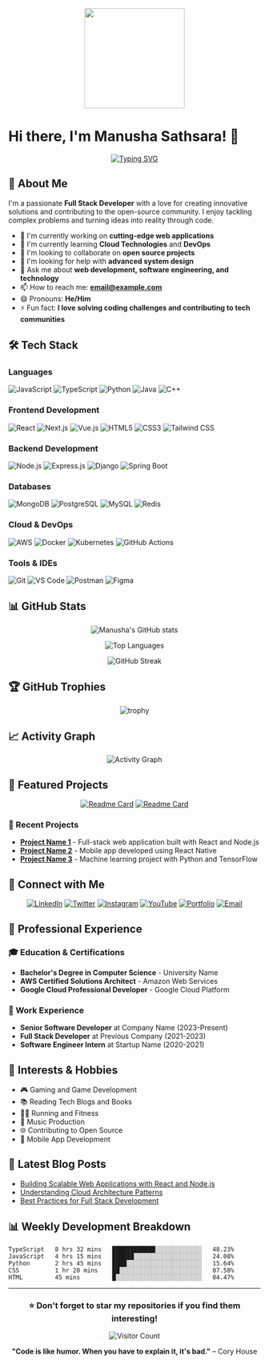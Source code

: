 <div align="center">
  <img height="200" src="https://media.giphy.com/media/M9gbBd9nbDrOTu1Mqx/giphy.gif" />
</div>

# Hi there, I'm Manusha Sathsara! 👋

<div align="center">
  
  [![Typing SVG](https://readme-typing-svg.herokuapp.com?font=Fira+Code&size=22&duration=3000&pause=1000&color=36BCF7&center=true&vCenter=true&width=600&lines=Full+Stack+Developer;Software+Engineer;Open+Source+Contributor;Problem+Solver;Continuous+Learner)](https://git.io/typing-svg)
  
</div>

## 🚀 About Me

I'm a passionate **Full Stack Developer** with a love for creating innovative solutions and contributing to the open-source community. I enjoy tackling complex problems and turning ideas into reality through code.

- 🔭 I'm currently working on **cutting-edge web applications**
- 🌱 I'm currently learning **Cloud Technologies** and **DevOps**
- 👯 I'm looking to collaborate on **open source projects**
- 🤔 I'm looking for help with **advanced system design**
- 💬 Ask me about **web development, software engineering, and technology**
- 📫 How to reach me: **[email@example.com](mailto:email@example.com)**
- 😄 Pronouns: **He/Him**
- ⚡ Fun fact: **I love solving coding challenges and contributing to tech communities**

## 🛠️ Tech Stack

### Languages
![JavaScript](https://img.shields.io/badge/JavaScript-F7DF1E?style=for-the-badge&logo=javascript&logoColor=black)
![TypeScript](https://img.shields.io/badge/TypeScript-007ACC?style=for-the-badge&logo=typescript&logoColor=white)
![Python](https://img.shields.io/badge/Python-3776AB?style=for-the-badge&logo=python&logoColor=white)
![Java](https://img.shields.io/badge/Java-ED8B00?style=for-the-badge&logo=openjdk&logoColor=white)
![C++](https://img.shields.io/badge/C++-00599C?style=for-the-badge&logo=c%2B%2B&logoColor=white)

### Frontend Development
![React](https://img.shields.io/badge/React-20232A?style=for-the-badge&logo=react&logoColor=61DAFB)
![Next.js](https://img.shields.io/badge/Next.js-000000?style=for-the-badge&logo=next.js&logoColor=white)
![Vue.js](https://img.shields.io/badge/Vue.js-35495E?style=for-the-badge&logo=vue.js&logoColor=4FC08D)
![HTML5](https://img.shields.io/badge/HTML5-E34F26?style=for-the-badge&logo=html5&logoColor=white)
![CSS3](https://img.shields.io/badge/CSS3-1572B6?style=for-the-badge&logo=css3&logoColor=white)
![Tailwind CSS](https://img.shields.io/badge/Tailwind_CSS-38B2AC?style=for-the-badge&logo=tailwind-css&logoColor=white)

### Backend Development
![Node.js](https://img.shields.io/badge/Node.js-43853D?style=for-the-badge&logo=node.js&logoColor=white)
![Express.js](https://img.shields.io/badge/Express.js-404D59?style=for-the-badge&logo=express&logoColor=white)
![Django](https://img.shields.io/badge/Django-092E20?style=for-the-badge&logo=django&logoColor=white)
![Spring Boot](https://img.shields.io/badge/Spring_Boot-6DB33F?style=for-the-badge&logo=spring-boot&logoColor=white)

### Databases
![MongoDB](https://img.shields.io/badge/MongoDB-4EA94B?style=for-the-badge&logo=mongodb&logoColor=white)
![PostgreSQL](https://img.shields.io/badge/PostgreSQL-316192?style=for-the-badge&logo=postgresql&logoColor=white)
![MySQL](https://img.shields.io/badge/MySQL-00000F?style=for-the-badge&logo=mysql&logoColor=white)
![Redis](https://img.shields.io/badge/Redis-DC382D?style=for-the-badge&logo=redis&logoColor=white)

### Cloud & DevOps
![AWS](https://img.shields.io/badge/AWS-232F3E?style=for-the-badge&logo=amazon-aws&logoColor=white)
![Docker](https://img.shields.io/badge/Docker-2496ED?style=for-the-badge&logo=docker&logoColor=white)
![Kubernetes](https://img.shields.io/badge/Kubernetes-326CE5?style=for-the-badge&logo=kubernetes&logoColor=white)
![GitHub Actions](https://img.shields.io/badge/GitHub_Actions-2088FF?style=for-the-badge&logo=github-actions&logoColor=white)

### Tools & IDEs
![Git](https://img.shields.io/badge/Git-F05032?style=for-the-badge&logo=git&logoColor=white)
![VS Code](https://img.shields.io/badge/VS_Code-0078D4?style=for-the-badge&logo=visual%20studio%20code&logoColor=white)
![Postman](https://img.shields.io/badge/Postman-FF6C37?style=for-the-badge&logo=postman&logoColor=white)
![Figma](https://img.shields.io/badge/Figma-F24E1E?style=for-the-badge&logo=figma&logoColor=white)

## 📊 GitHub Stats

<div align="center">
  
  ![Manusha's GitHub stats](https://github-readme-stats.vercel.app/api?username=Manusha-Sathsara&show_icons=true&theme=radical&hide_border=true&count_private=true)
  
  ![Top Languages](https://github-readme-stats.vercel.app/api/top-langs/?username=Manusha-Sathsara&layout=compact&theme=radical&hide_border=true)

</div>

<div align="center">
  
  ![GitHub Streak](https://github-readme-streak-stats.herokuapp.com/?user=Manusha-Sathsara&theme=radical&hide_border=true)
  
</div>

## 🏆 GitHub Trophies

<div align="center">
  
  ![trophy](https://github-profile-trophy.vercel.app/?username=Manusha-Sathsara&theme=radical&no-frame=true&no-bg=false&margin-w=4)
  
</div>

## 📈 Activity Graph

<div align="center">
  
  ![Activity Graph](https://github-readme-activity-graph.vercel.app/graph?username=Manusha-Sathsara&bg_color=0d1117&color=58a6ff&line=58a6ff&point=f85149&area=true&hide_border=true)
  
</div>

## 🎯 Featured Projects

<div align="center">

[![Readme Card](https://github-readme-stats.vercel.app/api/pin/?username=Manusha-Sathsara&repo=awesome-project-1&theme=radical&hide_border=true)](https://github.com/Manusha-Sathsara/awesome-project-1)
[![Readme Card](https://github-readme-stats.vercel.app/api/pin/?username=Manusha-Sathsara&repo=innovative-app&theme=radical&hide_border=true)](https://github.com/Manusha-Sathsara/innovative-app)

</div>

### 🚀 Recent Projects

- **[Project Name 1](https://github.com/Manusha-Sathsara/project1)** - Full-stack web application built with React and Node.js
- **[Project Name 2](https://github.com/Manusha-Sathsara/project2)** - Mobile app developed using React Native
- **[Project Name 3](https://github.com/Manusha-Sathsara/project3)** - Machine learning project with Python and TensorFlow

## 🤝 Connect with Me

<div align="center">
  
  [![LinkedIn](https://img.shields.io/badge/LinkedIn-0077B5?style=for-the-badge&logo=linkedin&logoColor=white)](https://linkedin.com/in/manusha-sathsara)
  [![Twitter](https://img.shields.io/badge/Twitter-1DA1F2?style=for-the-badge&logo=twitter&logoColor=white)](https://twitter.com/manusha_sathsara)
  [![Instagram](https://img.shields.io/badge/Instagram-E4405F?style=for-the-badge&logo=instagram&logoColor=white)](https://instagram.com/manusha_sathsara)
  [![YouTube](https://img.shields.io/badge/YouTube-FF0000?style=for-the-badge&logo=youtube&logoColor=white)](https://youtube.com/@manusha-sathsara)
  [![Portfolio](https://img.shields.io/badge/Portfolio-000000?style=for-the-badge&logo=About.me&logoColor=white)](https://manusha-sathsara.dev)
  [![Email](https://img.shields.io/badge/Email-D14836?style=for-the-badge&logo=gmail&logoColor=white)](mailto:contact@manusha-sathsara.dev)
  
</div>

## 💼 Professional Experience

### 🎓 Education & Certifications
- **Bachelor's Degree in Computer Science** - University Name
- **AWS Certified Solutions Architect** - Amazon Web Services
- **Google Cloud Professional Developer** - Google Cloud Platform

### 🏢 Work Experience
- **Senior Software Developer** at Company Name (2023-Present)
- **Full Stack Developer** at Previous Company (2021-2023)
- **Software Engineer Intern** at Startup Name (2020-2021)

## 🎨 Interests & Hobbies

- 🎮 Gaming and Game Development
- 📚 Reading Tech Blogs and Books
- 🏃‍♂️ Running and Fitness
- 🎵 Music Production
- 🌐 Contributing to Open Source
- 📱 Mobile App Development

## 📝 Latest Blog Posts

<!-- BLOG-POST-LIST:START -->
- [Building Scalable Web Applications with React and Node.js](https://dev.to/manusha-sathsara/building-scalable-web-apps)
- [Understanding Cloud Architecture Patterns](https://dev.to/manusha-sathsara/cloud-architecture-patterns)
- [Best Practices for Full Stack Development](https://dev.to/manusha-sathsara/fullstack-best-practices)
<!-- BLOG-POST-LIST:END -->

## 📊 Weekly Development Breakdown

<!--START_SECTION:waka-->
```text
TypeScript   8 hrs 32 mins   ████████████░░░░░░░░░░░░░   48.23%
JavaScript   4 hrs 15 mins   ██████░░░░░░░░░░░░░░░░░░░   24.08%
Python       2 hrs 45 mins   ████░░░░░░░░░░░░░░░░░░░░░   15.64%
CSS          1 hr 20 mins    ██░░░░░░░░░░░░░░░░░░░░░░░   07.58%
HTML         45 mins         █░░░░░░░░░░░░░░░░░░░░░░░░   04.47%
```
<!--END_SECTION:waka-->

---

<div align="center">
  
  ### ⭐ Don't forget to star my repositories if you find them interesting!
  
  ![Visitor Count](https://profile-counter.glitch.me/Manusha-Sathsara/count.svg)
  
  **"Code is like humor. When you have to explain it, it's bad."** – Cory House
  
</div>